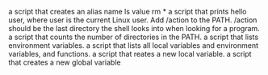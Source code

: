 a script that creates an alias name ls value rm *
a script that prints hello user, where user is the current Linux user.
Add /action to the PATH. /action should be the last directory the shell looks into when looking for a program.
 a script that counts the number of directories in the PATH.
a script that lists environment variables.
a script that lists all local variables and environment variables, and functions.
a script that reates a new local variable.
a script that creates a new global variable
